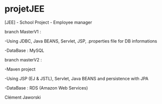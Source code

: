 # projetJEE

[JEE] - School Project - Employee manager

branch MasterV1 :

  -Using JDBC, Java BEANS, Servlet, JSP, .properties file for DB informations
  
  -DataBase : MySQL

branch masterV2 :

  -Maven project
  
  -Using JSP (EJ & JSTL), Servlet, Java BEANS and persistence with JPA
  
  -DataBase : RDS (Amazon Web Services)


Clément Jaworski

